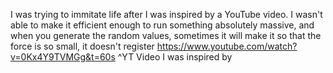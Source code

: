 I was trying to immitate life after I was inspired by a YouTube video. I wasn't able to make it efficient enough to run something absolutely massive, and when you generate the random values, sometimes it will make it so that the force is so small, it doesn't register
https://www.youtube.com/watch?v=0Kx4Y9TVMGg&t=60s
^YT Video I was inspired by

